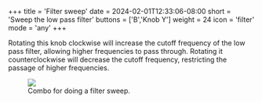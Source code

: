 +++
title = 'Filter sweep'
date = 2024-02-01T12:33:06-08:00
short = 'Sweep the low pass filter'
buttons = ['B','Knob Y']
weight = 24
icon = 'filter'
mode = 'any'
+++


Rotating this knob clockwise will increase the cutoff frequency of the low pass filter, allowing higher frequencies to pass through. Rotating it counterclockwise will decrease the cutoff frequency, restricting the passage of higher frequencies.


<figure class="imgcombo">
<img src="/img/filter_turn.webp">
<figcaption>Combo for doing a filter sweep.</figcaption>
</figure>
